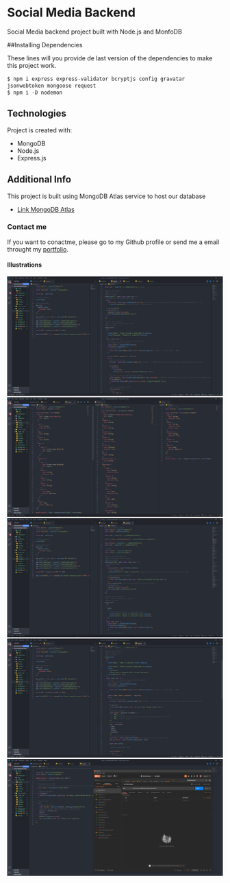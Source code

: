# Social Media Backend

Social Media backend project built with Node.js and MonfoDB

##Installing Dependencies

These lines will you provide de last version of the dependencies to make this project work.

```
$ npm i express express-validator bcryptjs config gravatar jsonwebtoken mongoose request
$ npm i -D nodemon
```

## Technologies

Project is created with:

- MongoDB
- Node.js
- Express.js

## Additional Info

This project is built using MongoDB Atlas service to host our database

- [Link MongoDB Atlas](https://www.mongodb.com/cloud/atlas)

### Contact me

If you want to conactme, please go to my Github profile or send me a email throught my [portfolio](https://alexga93.github.io/Portfolio_FS/).

#### Illustrations

![auth.js](https://github.com/AlexGA93/SocialMediaBACKEND/blob/master/imgs/auth.JPG)
![models.js](https://github.com/AlexGA93/SocialMediaBACKEND/blob/master/imgs/models.JPG)
![profile.js](https://github.com/AlexGA93/SocialMediaBACKEND/blob/master/imgs/profile.JPG)
![users.js](https://github.com/AlexGA93/SocialMediaBACKEND/blob/master/imgs/users.JPG)
![postman.js](https://github.com/AlexGA93/SocialMediaBACKEND/blob/master/imgs/postman.JPG)
